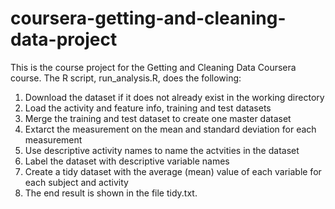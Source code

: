 # coursera-getting-and-cleaning-data-project

This is the course project for the Getting and Cleaning Data Coursera course. The R script, run_analysis.R, does the following:

1. Download the dataset if it does not already exist in the working directory
2. Load the activity and feature info, training and test datasets
3. Merge the training and test dataset to create one master dataset
5. Extarct the measurement on the mean and standard deviation for each measurement
6. Use descriptive activity names to name the actvities in the dataset
7. Label the dataset with descriptive variable names
8. Create a tidy dataset with the average (mean) value of each variable for each subject and activity
9. The end result is shown in the file tidy.txt.
